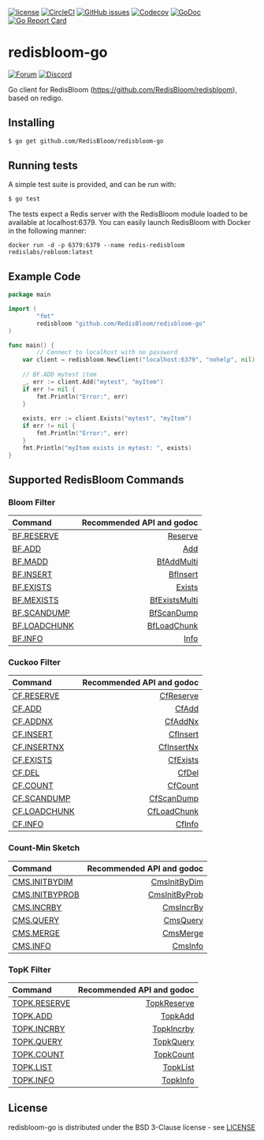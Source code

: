 [![license](https://img.shields.io/github/license/RedisBloom/redisbloom-go.svg)](https://github.com/RedisBloom/redisbloom-go)
[![CircleCI](https://circleci.com/gh/RedisBloom/redisbloom-go.svg?style=svg)](https://circleci.com/gh/RedisBloom/redisbloom-go)
[![GitHub issues](https://img.shields.io/github/release/RedisBloom/redisbloom-go.svg)](https://github.com/RedisBloom/redisbloom-go/releases/latest)
[![Codecov](https://codecov.io/gh/RedisBloom/redisbloom-go/branch/master/graph/badge.svg)](https://codecov.io/gh/RedisBloom/redisbloom-go)
[![GoDoc](https://godoc.org/github.com/RedisBloom/redisbloom-go?status.svg)](https://godoc.org/github.com/RedisBloom/redisbloom-go)
[![Go Report Card](https://goreportcard.com/badge/github.com/RedisBloom/redisbloom-go)](https://goreportcard.com/report/github.com/RedisBloom/redisbloom-go)

# redisbloom-go
[![Forum](https://img.shields.io/badge/Forum-RedisBloom-blue)](https://forum.redislabs.com/c/modules/redisbloom)
[![Discord](https://img.shields.io/discord/697882427875393627?style=flat-square)](https://discord.gg/wXhwjCQ)

Go client for RedisBloom (https://github.com/RedisBloom/redisbloom), based on redigo.

## Installing

```sh
$ go get github.com/RedisBloom/redisbloom-go
```

## Running tests

A simple test suite is provided, and can be run with:

```sh
$ go test
```

The tests expect a Redis server with the RedisBloom module loaded to be available at localhost:6379. You can easily launch RedisBloom with Docker in the following manner:
```
docker run -d -p 6379:6379 --name redis-redisbloom redislabs/rebloom:latest 
```

## Example Code

```go
package main 

import (
        "fmt"
        redisbloom "github.com/RedisBloom/redisbloom-go"
)

func main() {
		// Connect to localhost with no password
    var client = redisbloom.NewClient("localhost:6379", "nohelp", nil)
       
    // BF.ADD mytest item 
    _, err := client.Add("mytest", "myItem")
    if err != nil {
        fmt.Println("Error:", err)
    }
    
    exists, err := client.Exists("mytest", "myItem")
    if err != nil {
        fmt.Println("Error:", err)
    }
    fmt.Println("myItem exists in mytest: ", exists)
}
```

## Supported RedisBloom Commands

### Bloom Filter

| Command | Recommended API and godoc  |
| :---          |  ----: |
| [BF.RESERVE](https://oss.redislabs.com/redisbloom/Bloom_Commands/#bfreserve) | [Reserve](https://godoc.org/github.com/RedisBloom/redisbloom-go#Client.Reserve) |
| [BF.ADD](https://oss.redislabs.com/redisbloom/Bloom_Commands/#bfadd) | [Add](https://godoc.org/github.com/RedisBloom/redisbloom-go#Client.Add) |
| [BF.MADD](https://oss.redislabs.com/redisbloom/Bloom_Commands/#bfmadd) | [BfAddMulti](https://godoc.org/github.com/RedisBloom/redisbloom-go#Client.BfAddMulti)  |
| [BF.INSERT](https://oss.redislabs.com/redisbloom/Bloom_Commands/#bfinsert) | [BfInsert](https://godoc.org/github.com/RedisBloom/redisbloom-go#Client.BfInsert) |
| [BF.EXISTS](https://oss.redislabs.com/redisbloom/Bloom_Commands/#bfexists) | [Exists](https://godoc.org/github.com/RedisBloom/redisbloom-go#Client.Exists) |
| [BF.MEXISTS](https://oss.redislabs.com/redisbloom/Bloom_Commands/#bfmexists) | [BfExistsMulti](https://godoc.org/github.com/RedisBloom/redisbloom-go#Client.BfExistsMulti) |
| [BF.SCANDUMP](https://oss.redislabs.com/redisbloom/Bloom_Commands/#bfscandump) | [BfScanDump](https://godoc.org/github.com/RedisBloom/redisbloom-go#Client.BfScanDump) |
| [BF.LOADCHUNK](https://oss.redislabs.com/redisbloom/Bloom_Commands/#bfloadchunk) | [BfLoadChunk](https://godoc.org/github.com/RedisBloom/redisbloom-go#Client.BfLoadChunk) |
| [BF.INFO](https://oss.redislabs.com/redisbloom/Bloom_Commands/#bfinfo) | [Info](https://godoc.org/github.com/RedisBloom/redisbloom-go#Client.Info) |

### Cuckoo Filter

| Command | Recommended API and godoc  |
| :---          |  ----: |
| [CF.RESERVE](https://oss.redislabs.com/redisbloom/Cuckoo_Commands/#cfreserve) | [CfReserve](https://godoc.org/github.com/RedisBloom/redisbloom-go#Client.CfReserve) |
| [CF.ADD](https://oss.redislabs.com/redisbloom/Cuckoo_Commands/#cfadd) |  [CfAdd](https://godoc.org/github.com/RedisBloom/redisbloom-go#Client.CfAdd) |
| [CF.ADDNX](https://oss.redislabs.com/redisbloom/Cuckoo_Commands/#cfaddnx) |  [CfAddNx](https://godoc.org/github.com/RedisBloom/redisbloom-go#Client.CfAddNx) |
| [CF.INSERT](https://oss.redislabs.com/redisbloom/Cuckoo_Commands/#cfinsert) |  [CfInsert](https://godoc.org/github.com/RedisBloom/redisbloom-go#Client.CfInsert) |
| [CF.INSERTNX](https://oss.redislabs.com/redisbloom/Cuckoo_Commands/#cfinsertnx) |  [CfInsertNx](https://godoc.org/github.com/RedisBloom/redisbloom-go#Client.CfInsertNx) |
| [CF.EXISTS](https://oss.redislabs.com/redisbloom/Cuckoo_Commands/#cfexists) |  [CfExists](https://godoc.org/github.com/RedisBloom/redisbloom-go#Client.CfExists) |
| [CF.DEL](https://oss.redislabs.com/redisbloom/Cuckoo_Commands/#cfdel) |  [CfDel](https://godoc.org/github.com/RedisBloom/redisbloom-go#Client.CfDel) |
| [CF.COUNT](https://oss.redislabs.com/redisbloom/Cuckoo_Commands/#cfcount) |  [CfCount](https://godoc.org/github.com/RedisBloom/redisbloom-go#Client.CfCount) |
| [CF.SCANDUMP](https://oss.redislabs.com/redisbloom/Cuckoo_Commands/#cfscandump) | [CfScanDump](https://godoc.org/github.com/RedisBloom/redisbloom-go#Client.CfScanDump) |
| [CF.LOADCHUNK](https://oss.redislabs.com/redisbloom/Cuckoo_Commands/#cfloadchunck) |  [CfLoadChunk](https://godoc.org/github.com/RedisBloom/redisbloom-go#Client.CfLoadChunk) |
| [CF.INFO](https://oss.redislabs.com/redisbloom/Cuckoo_Commands/#cfinfo) |  [CfInfo](https://godoc.org/github.com/RedisBloom/redisbloom-go#Client.CfInfo) |

### Count-Min Sketch

| Command | Recommended API and godoc  |
| :---          |  ----: |
| [CMS.INITBYDIM](https://oss.redislabs.com/redisbloom/CountMinSketch_Commands/#cmsinitbydim) | [CmsInitByDim](https://godoc.org/github.com/RedisBloom/redisbloom-go#Client.CmsInitByDim) |
| [CMS.INITBYPROB](https://oss.redislabs.com/redisbloom/CountMinSketch_Commands/#cmsinitbyprob) |  [CmsInitByProb](https://godoc.org/github.com/RedisBloom/redisbloom-go#Client.CmsInitByProb) |
| [CMS.INCRBY](https://oss.redislabs.com/redisbloom/CountMinSketch_Commands/#cmsincrby) |  [CmsIncrBy](https://godoc.org/github.com/RedisBloom/redisbloom-go#Client.CmsIncrBy) |
| [CMS.QUERY](https://oss.redislabs.com/redisbloom/CountMinSketch_Commands/#cmsquery) | [CmsQuery](https://godoc.org/github.com/RedisBloom/redisbloom-go#Client.CmsQuery) |
| [CMS.MERGE](https://oss.redislabs.com/redisbloom/CountMinSketch_Commands/#cmsmerge) |  [CmsMerge](https://godoc.org/github.com/RedisBloom/redisbloom-go#Client.CmsMerge) |
| [CMS.INFO](https://oss.redislabs.com/redisbloom/CountMinSketch_Commands/#cmsinfo) |  [CmsInfo](https://godoc.org/github.com/RedisBloom/redisbloom-go#Client.CmsInfo) |

### TopK Filter

| Command | Recommended API and godoc  |
| :---          |  ----: |
| [TOPK.RESERVE](https://oss.redislabs.com/redisbloom/TopK_Commands/#topkreserve) |  [TopkReserve](https://godoc.org/github.com/RedisBloom/redisbloom-go#Client.TopkReserve)  |
| [TOPK.ADD](https://oss.redislabs.com/redisbloom/TopK_Commands/#topkadd) |   [TopkAdd](https://godoc.org/github.com/RedisBloom/redisbloom-go#Client.TopkAdd)  |
| [TOPK.INCRBY](https://oss.redislabs.com/redisbloom/TopK_Commands/#topkincrby) |  [TopkIncrby](https://godoc.org/github.com/RedisBloom/redisbloom-go#Client.TopkIncrby)  |
| [TOPK.QUERY](https://oss.redislabs.com/redisbloom/TopK_Commands/#topkquery) |   [TopkQuery](https://godoc.org/github.com/RedisBloom/redisbloom-go#Client.TopkQuery)  |
| [TOPK.COUNT](https://oss.redislabs.com/redisbloom/TopK_Commands/#topkcount) |   [TopkCount](https://godoc.org/github.com/RedisBloom/redisbloom-go#Client.TopkCount)  |
| [TOPK.LIST](https://oss.redislabs.com/redisbloom/TopK_Commands/#topklist) |   [TopkList](https://godoc.org/github.com/RedisBloom/redisbloom-go#Client.TopkList)  |
| [TOPK.INFO](https://oss.redislabs.com/redisbloom/TopK_Commands/#topkinfo) |   [TopkInfo](https://godoc.org/github.com/RedisBloom/redisbloom-go#Client.TopkInfo)  |


## License

redisbloom-go is distributed under the BSD 3-Clause license - see [LICENSE](LICENSE)

